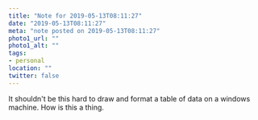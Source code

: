 ```yaml
---
title: "Note for 2019-05-13T08:11:27"
date: "2019-05-13T08:11:27"
meta: "note posted on 2019-05-13T08:11:27"
photo1_url: ""
photo1_alt: ""
tags:
- personal
location: ""
twitter: false
---
```

It shouldn't be this hard to draw and format a table of data on a windows machine. How is this a thing.
